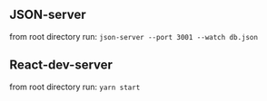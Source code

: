 ## JSON-server
from root directory run: `json-server --port 3001 --watch db.json`

## React-dev-server
from root directory run: `yarn start`

